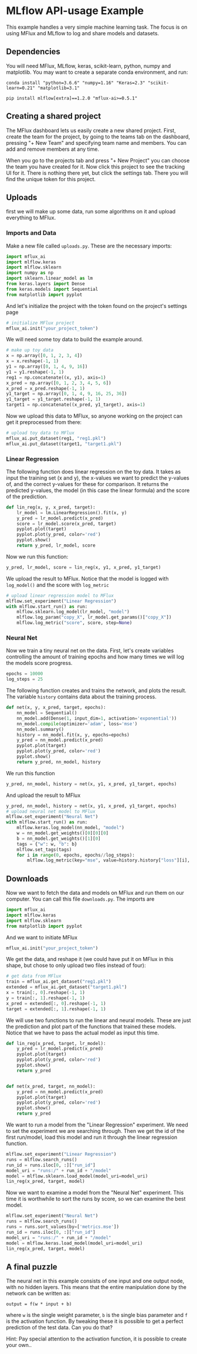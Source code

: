 # MLflow API-usage Example
This example handles a very simple machine learning task. The focus is on using MFlux and MLflow to log and share models 
and datasets.

## Dependencies
You will need MFlux, MLflow, keras, scikit-learn, python, numpy and matplotlib. You may want to create a separate conda 
environment, and run:

`conda install "python=3.6.6" "numpy=1.16" "Keras=2.3" "scikit-learn=0.21" "matplotlib=3.1"`

`pip install mlflow[extra]==1.2.0 "mflux-ai>=0.5.1"`

## Creating a shared project
The MFlux dashboard lets us easily create a new shared project. First, create the team for the project, by going to the 
teams tab on the dashboard, pressing "+ New Team" and specifying team name and members. You can add and remove members at 
any time. 

When you go to the projects tab and press "+ New Project" you can choose the team you have created for it. Now click this 
project to see the tracking UI for it. There is nothing there yet, but click the settings tab. There you will find the 
unique token for this project.

## Uploads
first we will make up some data, run some algorithms on it and upload everything to MFlux.

### Imports and Data
Make a new file called `uploads.py`. These are the necessary imports:
```python
import mflux_ai
import mlflow.keras
import mlflow.sklearn
import numpy as np
import sklearn.linear_model as lm
from keras.layers import Dense
from keras.models import Sequential
from matplotlib import pyplot
```

And let's initialize the project with the token found on the project's settings page
```python
# initialize MFlux project
mflux_ai.init("your_project_token")
```

We will need some toy data to build the example around.
```python
# make up toy data
x = np.array([0, 1, 2, 3, 4])
x = x.reshape(-1, 1)
y1 = np.array([0, 1, 4, 9, 16])
y1 = y1.reshape(-1, 1)
reg1 = np.concatenate((x, y1), axis=1)
x_pred = np.array([0, 1, 2, 3, 4, 5, 6])
x_pred = x_pred.reshape(-1, 1)
y1_target = np.array([0, 1, 4, 9, 16, 25, 36])
y1_target = y1_target.reshape(-1, 1)
target1 = np.concatenate((x_pred, y1_target), axis=1)
```

Now we upload this data to MFlux, so anyone working on the project can get it preprocessed from there:
```python
# upload toy data to MFlux
mflux_ai.put_dataset(reg1, "reg1.pkl")
mflux_ai.put_dataset(target1, "target1.pkl")
```

### Linear Regression
The following function does linear regression on the toy data. It takes as input the training set (x and y), the x-values
we want to predict the y-values of, and the correct y-values for these for comparison. It returns the predicted y-values, 
the model (in this case the linear formula) and the score of the prediction.
```python
def lin_reg(x, y, x_pred, target):
    lr_model = lm.LinearRegression().fit(x, y)
    y_pred = lr_model.predict(x_pred)
    score = lr_model.score(x_pred, target)
    pyplot.plot(target)
    pyplot.plot(y_pred, color='red')
    pyplot.show()
    return y_pred, lr_model, score
```

Now we run this function:
```python
y_pred, lr_model, score = lin_reg(x, y1, x_pred, y1_target)
```

We upload the result to MFlux. Notice that the model is logged with `log_model()` and the score with `log_metric`
```python
# upload linear regression model to MFlux
mlflow.set_experiment("Linear Regression")
with mlflow.start_run() as run:
    mlflow.sklearn.log_model(lr_model, "model")
    mlflow.log_param("copy_X", lr_model.get_params()["copy_X"])
    mlflow.log_metric("score", score, step=None)
```

### Neural Net
Now we train a tiny neural net on the data. First, let's create variables controlling the amount of training epochs and
how many times we will log the models score progress.
```python
epochs = 10000
log_steps = 25
```

The following function creates and trains the network, and plots the result. The variable `history` contains data about the
training process.
```python
def net(x, y, x_pred, target, epochs):
    nn_model = Sequential()
    nn_model.add(Dense(1, input_dim=1, activation='exponential'))
    nn_model.compile(optimizer='adam', loss='mse')
    nn_model.summary()
    history = nn_model.fit(x, y, epochs=epochs)
    y_pred = nn_model.predict(x_pred)
    pyplot.plot(target)
    pyplot.plot(y_pred, color='red')
    pyplot.show()
    return y_pred, nn_model, history
```

We run this function
```python
y_pred, nn_model, history = net(x, y1, x_pred, y1_target, epochs)
```

And upload the result to MFlux
```python
y_pred, nn_model, history = net(x, y1, x_pred, y1_target, epochs)
# upload neural net model to MFlux
mlflow.set_experiment("Neural Net")
with mlflow.start_run() as run:
    mlflow.keras.log_model(nn_model, "model")
    w = nn_model.get_weights()[0][0][0]
    b = nn_model.get_weights()[1][0]
    tags = {"w": w, "b": b}
    mlflow.set_tags(tags)
    for i in range(0, epochs, epochs//log_steps):
        mlflow.log_metric(key="mse", value=history.history["loss"][i], step=i)
```

## Downloads
Now we want to fetch the data and models on MFlux and run them on our computer. 
You can call this file `downloads.py`. The imports are
```python
import mflux_ai
import mlflow.keras
import mlflow.sklearn
from matplotlib import pyplot
```

And we want to initiate MFlux
```python
mflux_ai.init("your_project_token")
```

We get the data, and reshape it (we could have put it on MFlux in this shape, but chose to only upload two files instead 
of four):
```python
# get data from MFlux
train = mflux_ai.get_dataset("reg1.pkl")
extended = mflux_ai.get_dataset("target1.pkl")
x = train[:, 0].reshape(-1, 1)
y = train[:, 1].reshape(-1, 1)
x_pred = extended[:, 0].reshape(-1, 1)
target = extended[:, 1].reshape(-1, 1)
```

We will use two functions to run the linear and neural models. These are just the prediction and plot part of the functions
that trained these models. Notice that we have to pass the actual model as input this time.
```python
def lin_reg(x_pred, target, lr_model):
    y_pred = lr_model.predict(x_pred)
    pyplot.plot(target)
    pyplot.plot(y_pred, color='red')
    pyplot.show()
    return y_pred


def net(x_pred, target, nn_model):
    y_pred = nn_model.predict(x_pred)
    pyplot.plot(target)
    pyplot.plot(y_pred, color='red')
    pyplot.show()
    return y_pred
```

We want to run a model from the "Linear Regression" experiment. We need to set the experiment we are searching through.
Then we get the id of the first run/model, load this model and run it through the linear regression function.
```python
mlflow.set_experiment("Linear Regression")
runs = mlflow.search_runs()
run_id = runs.iloc[0, :]["run_id"]
model_uri = "runs:/" + run_id + "/model"
model = mlflow.sklearn.load_model(model_uri=model_uri)
lin_reg(x_pred, target, model)
```

Now we want to examine a model from the "Neural Net" experiment. This time it is worthwhile to sort the runs by score, so
we can examine the best model.
```python
mlflow.set_experiment("Neural Net")
runs = mlflow.search_runs()
runs = runs.sort_values(by=['metrics.mse'])
run_id = runs.iloc[0, :]["run_id"]
model_uri = "runs:/" + run_id + "/model"
model = mlflow.keras.load_model(model_uri=model_uri)
lin_reg(x_pred, target, model)
```

## A final puzzle
The neural net in this example consists of one input and one output node, with no hidden layers. This means that the entire
manipulation done by the network can be written as:

`output = f(w * input + b)`

where `w` is the single weight parameter, `b` is the single bias parameter and `f` is the activation function. By tweaking
these it is possible to get a perfect prediction of the test data. Can you do that?

Hint: Pay special attention to the activation function, it is possible to create your own..


